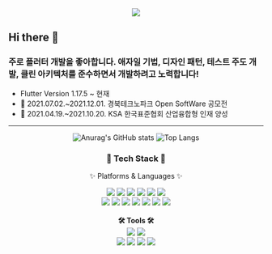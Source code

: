 
<div align=center>
	<img src="https://capsule-render.vercel.app/api?type=waving&color=C2A1D2&height=200&section=header&text=Jong%20Seong%20Kim&fontSize=80" />	
</div>

<h2>Hi there 👋</h2>
<h3>주로 플러터 개발을 좋아합니다. 애자일 기법, 디자인 패턴, 테스트 주도 개발, 클린 아키텍처를 준수하면서 개발하려고 노력합니다!</h3>

- Flutter Version 1.17.5 ~ 현재
- 🌱 2021.07.02.~2021.12.01. 경북테크노파크 Open SoftWare 공모전
- 🌵 2021.04.19.~2021.10.20. KSA 한국표준협회 산업융합형 인재 양성


---


<div align="center">
	
<div align="center">

![Anurag's GitHub stats](https://github-readme-stats.vercel.app/api?username=K1mJongSeong&show_icons=true&theme=radical)
![Top Langs](https://github-readme-stats.vercel.app/api/top-langs/?username=K1mJongSeong&layout=compact&theme=tokyonight)

</div>

	
<h3>🔨 Tech Stack 🔨</h3>
<p>✨ Platforms & Languages ✨</p>
<div>
<img src="https://img.shields.io/badge/Futter-02569B?style=flat&logo=Flutter&logoColor=white"/>
<img src="https://img.shields.io/badge/Dart-0175C2?style=flat&logo=Dart&logoColor=white"/>
<img src="https://img.shields.io/badge/Django-092E20?style=flat&logo=Django&logoColor=white"/>
<img src="https://img.shields.io/badge/Mssql-003B57?style=flat&logo=Microsoft SQL Server&logoColor=white"/>
<img src="https://img.shields.io/badge/Firebase-FFCA28?style=flat&logo=Firebase&logoColor=blue"/>
<img src="https://img.shields.io/badge/CSS3-1572B6?style=flat&logo=CSS3&logoColor=white"/>
<br>
<img src="https://img.shields.io/badge/Mysql-4479A1?style=flat&logo=MySql&logoColor=white"/>
<img src="https://img.shields.io/badge/Python-3776AB?style=flat&logo=Python&logoColor=white"/>
<img src="https://img.shields.io/badge/Unity-FFFFFF?style=flat&logo=Unity&logoColor=black"/>
<img src="https://img.shields.io/badge/JavaScript-F7DF1E?style=flat&logo=JavaScript&logoColor=black"/>
<img src="https://img.shields.io/badge/php-777BB4?style=flat&logo=PHP&logoColor=white"/>
<img src="https://img.shields.io/badge/HTML5-E34F26?style=flat&logo=HTML5&logoColor=white"/>
<img src="https://img.shields.io/badge/Swagger-85EA2D?style=flat&logo=Swagger&logoColor=white"/>
</div>
<br>
<strong>🛠 Tools 🛠</strong>
<div>
<img src="https://img.shields.io/badge/AndroidStudio%20IDE-2C2255?style=flat&logo=EclipseIDE&logoColor=white" />
<img src="https://img.shields.io/badge/Visual%20Studio%20Code-007ACC?style=flat&logo=VisualStudioCode&logoColor=white" />
<br>
<img src="https://img.shields.io/badge/Notion-000000?style=flat&logo=Notion&logoColor=white" />
<img src="https://img.shields.io/badge/Figma-F24E1E?style=flat&logo=Figma&logoColor=white" />
<img src="https://img.shields.io/badge/GitHub-181717?style=flat&logo=GitHub&logoColor=white" />
<img src="https://img.shields.io/badge/Slack-4A154B?style=flat&logo=Slack&logoColor=white" />


</div>






<!--
**K1mJongSeong/K1mJongSeong** is a ✨ _special_ ✨ repository because its `README.md` (this file) appears on your GitHub profile.

Here are some ideas to get you started:

- 🔭 I’m currently working on ...
- 🌱 I’m currently learning ...
- 👯 I’m looking to collaborate on ...
- 🤔 I’m looking for help with ...
- 💬 Ask me about ...
- 📫 How to reach me: ...
- 😄 Pronouns: ...
- ⚡ Fun fact: ...
-->

